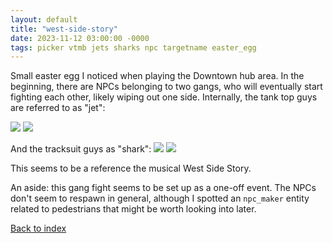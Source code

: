 ```yaml
---
layout: default
title: "west-side-story"
date: 2023-11-12 03:00:00 -0000
tags: picker vtmb jets sharks npc targetname easter_egg
---
```


Small easter egg I noticed when playing the Downtown hub area. In the beginning, there are NPCs belonging to two gangs, who will eventually start fighting each other, likely wiping out one side. Internally, the tank top guys are referred to as "jet":

![](/breaking-videogames/assets/westside_jets.jpg)
![](/breaking-videogames/assets/westside_jets_2.jpg)

And the tracksuit guys as "shark":
![](/breaking-videogames/assets/westside_sharks.jpg)
![](/breaking-videogames/assets/westside_sharks_2.jpg)

This seems to be a reference the musical West Side Story.

An aside: this gang fight seems to be set up as a one-off event. The NPCs don't seem to respawn in general, although I spotted an `npc_maker` entity related to pedestrians that might be worth looking into later.

[Back to index](/breaking-videogames/)
